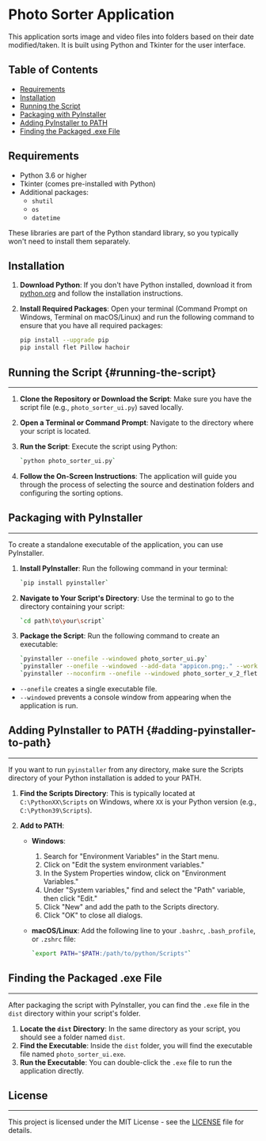 # Photo Sorter Application

This application sorts image and video files into folders based on their date modified/taken. It is built using Python and Tkinter for the user interface.

## Table of Contents

- [Requirements](#requirements)
- [Installation](#installation)
- [Running the Script](#running-the-script)
- [Packaging with PyInstaller](#packaging-with-pyinstaller)
- [Adding PyInstaller to PATH](#adding-pyinstaller-to-path)
- [Finding the Packaged .exe File](#finding-the-packaged-exe-file)

## Requirements

- Python 3.6 or higher
- Tkinter (comes pre-installed with Python)
- Additional packages:
  - `shutil`
  - `os`
  - `datetime`

These libraries are part of the Python standard library, so you typically won't need to install them separately.

## Installation

1. **Download Python**: If you don't have Python installed, download it from [python.org](https://www.python.org/downloads/) and follow the installation instructions.

2. **Install Required Packages**: Open your terminal (Command Prompt on Windows, Terminal on macOS/Linux) and run the following command to ensure that you have all required packages:

   ```bash
   pip install --upgrade pip
   pip install flet Pillow hachoir

   ```

## Running the Script {#running-the-script}

---

1.  **Clone the Repository or Download the Script**: Make sure you have the script file (e.g., `photo_sorter_ui.py`) saved locally.
2.  **Open a Terminal or Command Prompt**: Navigate to the directory where your script is located.
3.  **Run the Script**: Execute the script using Python:

    ```bash
    `python photo_sorter_ui.py`
    ```

4.  **Follow the On-Screen Instructions**: The application will guide you through the process of selecting the source and destination folders and configuring the sorting options.

## Packaging with PyInstaller

---

To create a standalone executable of the application, you can use PyInstaller.

1.  **Install PyInstaller**: Run the following command in your terminal:

    ```bash
    `pip install pyinstaller`
    ```

2.  **Navigate to Your Script's Directory**: Use the terminal to go to the directory containing your script:

    ```bash
    `cd path\to\your\script`
    ```

3.  **Package the Script**: Run the following command to create an executable:

    ```bash
    `pyinstaller --onefile --windowed photo_sorter_ui.py`
    `pyinstaller --onefile --windowed --add-data "appicon.png;." --workpath ./build photo_sorter_ui.py`
    `pyinstaller --noconfirm --onefile --windowed photo_sorter_v_2_flet.py`
    ```

- `--onefile` creates a single executable file.
- `--windowed` prevents a console window from appearing when the application is run.

## Adding PyInstaller to PATH {#adding-pyinstaller-to-path}

---

If you want to run `pyinstaller` from any directory, make sure the Scripts directory of your Python installation is added to your PATH.

1.  **Find the Scripts Directory**: This is typically located at `C:\PythonXX\Scripts` on Windows, where `XX` is your Python version (e.g., `C:\Python39\Scripts`).
2.  **Add to PATH**:

    - **Windows**:
      1.  Search for "Environment Variables" in the Start menu.
      2.  Click on "Edit the system environment variables."
      3.  In the System Properties window, click on "Environment Variables."
      4.  Under "System variables," find and select the "Path" variable, then click "Edit."
      5.  Click "New" and add the path to the Scripts directory.
      6.  Click "OK" to close all dialogs.
    - **macOS/Linux**: Add the following line to your `.bashrc`, `.bash_profile`, or `.zshrc` file:

      ```bash
      `export PATH="$PATH:/path/to/python/Scripts"`
      ```

## Finding the Packaged .exe File

---

After packaging the script with PyInstaller, you can find the `.exe` file in the `dist` directory within your script's folder.

1.  **Locate the `dist` Directory**: In the same directory as your script, you should see a folder named `dist`.
2.  **Find the Executable**: Inside the `dist` folder, you will find the executable file named `photo_sorter_ui.exe`.
3.  **Run the Executable**: You can double-click the `.exe` file to run the application directly.

## License

---

This project is licensed under the MIT License - see the [LICENSE](LICENSE) file for details.
